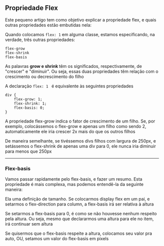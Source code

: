 ## Propriedade Flex
Este pequeno artigo tem como objetivo explicar a propriedade flex, e quais outras propriedades estão embutidas nela:

Quando colocamos ```flex: 1``` em alguma classe, estamos especificando, na verdade, três outras propriedades:

```
flex-grow
flex-shrink
flex-basis
```

As palavras <b> grow e shrink </b> têm os significados, respectivamente, de "crescer" e "diminuir". Ou seja, essas duas propriedades têm relação com o crescimento ou decrescimento do filho 

A declaração ```flex: 1 ``` é equivalente às seguintes propriedades

```
div {
    flex-grow: 1;
    flex-shrink: 1;
    flex-basis: 0;
} 
```

A propriedade flex-grow indica o fator de crescimento de um filho. Se, por exemplo, colocássemos o flex-grow e apenas um filho como sendo 2, automaticamente ele iria crescer 2x mais do que os outros filhos

De maneira semelhante, se tivéssemos divs filhos com largura de 250px, e setássemos o flex-shrink de apenas uma div para 0, ele nunca iria diminuir para menos que 250px

---

### Flex-basis
Vamos passar rapidamente pelo flex-basis, e fazer um resumo. Esta propriedade é mais complexa, mas podemos entendê-la da seguinte maneira:

Ela uma definição de tamanho. Se colocarmos display flex em um pai, e setarmos o flex-direction para column, a flex-basis irá ser relativa à altura

Se setarmos a flex-basis para 0, é como se não houvesse nenhum respeito pela altura. Ou seja, mesmo que declararmos uma altura para ele no item, irá continuar sem altura

Se quisermos que o flex-basis respeite a altura, colocamos seu valor pra auto, OU, setamos um valor do flex-basis em pixels